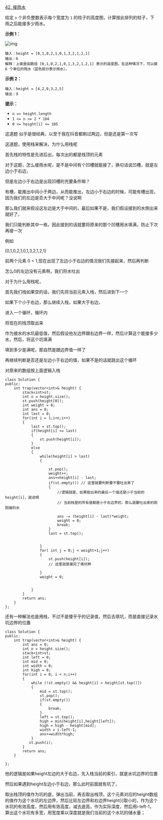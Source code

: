 [42. 接雨水](https://leetcode.cn/problems/trapping-rain-water/)



给定 `n` 个非负整数表示每个宽度为 `1` 的柱子的高度图，计算按此排列的柱子，下雨之后能接多少雨水。

 

**示例 1：**

![img](https://assets.leetcode-cn.com/aliyun-lc-upload/uploads/2018/10/22/rainwatertrap.png)

```
输入：height = [0,1,0,2,1,0,1,3,2,1,2,1]
输出：6
解释：上面是由数组 [0,1,0,2,1,0,1,3,2,1,2,1] 表示的高度图，在这种情况下，可以接 6 个单位的雨水（蓝色部分表示雨水）。 
```

**示例 2：**

```
输入：height = [4,2,0,3,2,5]
输出：9
```

 

**提示：**

- `n == height.length`
- `1 <= n <= 2 * 104`
- `0 <= height[i] <= 105`



这道题 似乎是很经典，以至于我在抖音都刷过两边，但是还是第一次写

这道题，使用栈来解决，为什么用栈呢

首先栈的特性是先进后出，每次出的都是栈顶的元素

对于这题，怎么接雨水呢，是不是中间有个凹槽就能接了，换句话说凹槽，就是左边小于右边，

但是左边小于右边是出现凹槽的充要条件嘛？

有槽，能推出中间小于两边，从而能推出，左边小于右边的时候，可能有槽出现，因为我们的左边是否大于中间呢？没说啊

那么我们就来假设这左边是大于中间的，最后如果不是，我们假设接到的水倒出来就好了，

我们只能判断其中一格，因此接到的话就要将原来的那个凹槽用水填满，防止下次再接一次

例如

[0,1,0,2,1,0,1,3,2,1,2,1]

前两个元素 0 < 1,现在出现了左边小于右边的情况我们先接起来，然后再判断

怎么0的左边没有元素啊，我们将水吐出

对于为什么用栈呢，

首先我们栈如果空的话，我们先将当前元素入栈，然后进到下一个

如果下个小于右边，那么继续入栈，如果大于右边，

进入一个循环，循环内

将现在的栈顶取出来

作为接水的水坑最低值，然后假设他左边界跟右边界一样，然后计算这个能接多少水，然后，将这个坑填满

填到多少是满呢，那自然是跟边界值一样了

再继续判断是否还是左边小于右边的值，如果不是的话就跳出这个循环

对原来的数组按上面逻辑入栈

```
class Solution {
public:
    int trap(vector<int>& height) {
        stack<int>st;
        int n = height.size();
        st.push(height[0]);
        int weight = 0;
        int ans = 0;
        int last = 0;
        for(int i = 1;i<n;i++)
        {
            last = st.top();
            if(height[i] <= last)
            {
                st.push(height[i]); 
            }
            else
            {
                while(height[i] > last)
                {
                    
                    st.pop();
                    weight++;
                    ans+=height[i] - last;    
                    if(st.empty()) // 这里就要判断要不要吐出来了
                    {
                    	//逻辑就是，如果取出来的最后一个值还是小于当前的height[i]，就说明
                    	// 当前栈里的所有值都是小于右边界的，那么就要吐出来的刚刚接的水
                    	
                        ans -= (height[i] - last)*weight;
                        weight = 0;
                        break;
                    }
                    last = st.top();

                    
                }
                for( int j = 0;j < weight+1;j++)
                {
                    st.push(height[i]);
                    // 这里就是接完了填坑种
                    
                }
                weight = 0;
           
            
            }
        }
        return ans;
    }
};

```





还有一种解法也是用栈，不过不是傻乎乎的记录值，然后去填坑，而是直接记录水坑边界的位置

```
class Solution {
public:
    int trap(vector<int>& height) {
        int ans = 0;
        int n = height.size();
        stack<int>st;
        int left = 0;
        int mid = 0;
        int width = 0;
        int high = 0;
        for(int i = 0; i < n;i++)
        {
            while (!st.empty() && height[i] > height[st.top()])
            {
                mid = st.top();
                st.pop();
                if(st.empty())
                {
                    break;
                }
                left = st.top();
                high = min(height[i],height[left]);
                high = high - height[mid];
                width = i-left-1;
                ans+=width*high;
            }     
           st.push(i);            
        }
        return ans;
    }   
    
};
```

他的逻辑是如果height左边的大于右边，先入栈当前的索引，就是水坑边界的位置

然后如果遇到height左边小于右边，那么此时前面就有坑了，

取出栈顶的值作为坑的底，弹出当前，再去取出栈顶，这个元素对应的height数组的值作为这个水坑的左边界，然后比较左边界和右边界height[i]取小的，作为这个水坑的有效高度，然后用有效高度，减去底高，作为实际深度，然后用i-left-1，算出这个水坑有多宽，用宽度乘以深度就是我们当前的这个水坑的储水量；
